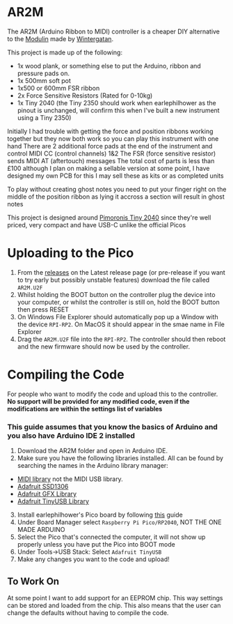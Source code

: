 # AR2M
The AR2M (Arduino Ribbon to MIDI) controller is a cheaper DIY alternative to the [Modulin](https://www.youtube.com/watch?v=QaW5K85UDR0) made by [Wintergatan](https://www.youtube.com/@Wintergatan).

This project is made up of the following:
* 1x wood plank, or something else to put the Arduino, ribbon and pressure pads on.
* 1x 500mm soft pot
* 1x500 or 600mm FSR ribbon
* 2x Force Sensitive Resistors (Rated for 0-10kg)
* 1x Tiny 2040 (the Tiny 2350 should work when earlephilhower as the pinout is unchanged, will confirm this when I've built a new instrument using a Tiny 2350)

Initially I had trouble with getting the force and position ribbons working together but they now both work so you can play this instrument with one hand
There are 2 additional force pads at the end of the instrument and control MIDI CC (control channels) 1&2
The FSR (force sensitive resistor) sends MIDI AT (aftertouch) messages
The total cost of parts is less than £100 although I plan on making a sellable version at some point, I have designed my own PCB for this
I may sell these as kits or as completed units

To play without creating ghost notes you need to put your finger right on the middle of the position ribbon as lying it accross a section will result in ghost notes

This project is designed around [Pimoronis Tiny 2040](https://shop.pimoroni.com/products/tiny-2040?variant=39560012300371) since they're well priced, very compact and have USB-C unlike the official Picos

# Uploading to the Pico

1. From the [releases](https://github.com/CraCaNN/AR2M/releases) on the Latest release page (or pre-release if you want to try early but possibly unstable features) download the file called `AR2M.U2F`
2. Whilst holding the BOOT button on the controller plug the device into your computer, or whilst the controller is still on, hold the BOOT button then press RESET
3. On Windows File Explorer should automatically pop up a Window with the device `RPI-RP2`. On MacOS it should appear in the smae name in File Explorer
4. Drag the `AR2M.U2F` file into the `RPI-RP2`. The controller should then reboot and the new firmware should now be used by the controller.

# Compiling the Code
For people who want to modify the code and upload this to the controller.
**No support will be provided for any modified code, even if the modifications are within the settings list of variables** 
### This guide assumes that you know the basics of Arduino and you also have Arduino IDE 2 installed
1. Download the AR2M folder and open in Arduino IDE.
2. Make sure you have the following libraries installed. All can be found by searching the names in the Arduino library manager:
-  [MIDI library](https://github.com/FortySevenEffects/arduino_midi_library) not the MIDI USB library.
-  [Adafruit SSD1306](https://github.com/adafruit/Adafruit_SSD1306)
-  [Adafruit GFX Library](https://github.com/adafruit/Adafruit-GFX-Library)
-  [Adafruit TinyUSB Library](https://github.com/adafruit/Adafruit_TinyUSB_Arduino)
3. Install earlephilhower's Pico board by following [this](https://arduino-pico.readthedocs.io/en/latest/install.html#installing-via-arduino-boards-manager) guide
4. Under Board Manager select `Raspberry Pi Pico/RP2040`, NOT THE ONE MADE ARDUINO
5. Select the Pico that's connected the computer, it will not show up properly unless you have put the Pico into BOOT mode
6. Under Tools->USB Stack: Select `Adafruit TinyUSB`
7. Make any changes you want to the code and upload!

## To Work On
At some point I want to add support for an EEPROM chip. This way settings can be stored and loaded from the chip. This also means that the user can change the defaults without having to compile the code.
